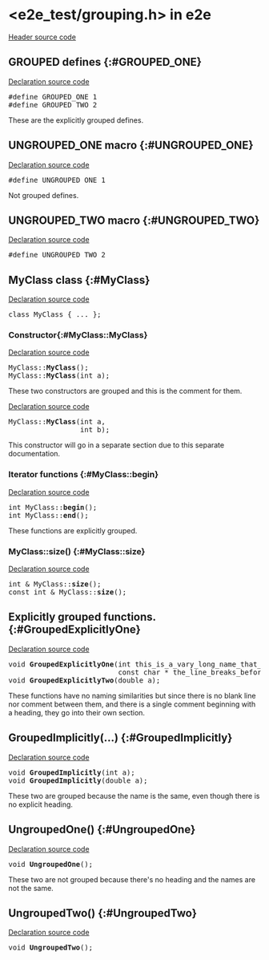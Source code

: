 # \<e2e_test/grouping.h\> in e2e

[Header source code](https://fuchsia.googlesource.com/fuchsia/+/refs/heads/main/tools/cppdocgen/e2e_test/grouping.h)

## GROUPED defines {:#GROUPED_ONE}

[Declaration source code](https://fuchsia.googlesource.com/fuchsia/+/refs/heads/main/tools/cppdocgen/e2e_test/grouping.h#31)

<pre class="devsite-disable-click-to-copy">
<span class="kwd">#define</span> <span class="lit">GROUPED_ONE</span> 1
<span class="kwd">#define</span> <span class="lit">GROUPED_TWO</span> 2
</pre>


These are the explicitly grouped defines.

## UNGROUPED_ONE macro {:#UNGROUPED_ONE}

[Declaration source code](https://fuchsia.googlesource.com/fuchsia/+/refs/heads/main/tools/cppdocgen/e2e_test/grouping.h#13)

<pre class="devsite-disable-click-to-copy">
<span class="kwd">#define</span> <span class="lit">UNGROUPED_ONE</span> 1
</pre>

Not grouped defines.

## UNGROUPED_TWO macro {:#UNGROUPED_TWO}

[Declaration source code](https://fuchsia.googlesource.com/fuchsia/+/refs/heads/main/tools/cppdocgen/e2e_test/grouping.h#14)

<pre class="devsite-disable-click-to-copy">
<span class="kwd">#define</span> <span class="lit">UNGROUPED_TWO</span> 2
</pre>


## MyClass class {:#MyClass}

[Declaration source code](https://fuchsia.googlesource.com/fuchsia/+/refs/heads/main/tools/cppdocgen/e2e_test/grouping.h#34)

<pre class="devsite-disable-click-to-copy">
<span class="kwd">class</span> <span class="typ">MyClass</span> { <span class="com">...</span> };
</pre>

### Constructor{:#MyClass::MyClass}

[Declaration source code](https://fuchsia.googlesource.com/fuchsia/+/refs/heads/main/tools/cppdocgen/e2e_test/grouping.h#37)

<pre class="devsite-disable-click-to-copy">
MyClass::<b>MyClass</b>();
MyClass::<b>MyClass</b>(<span class="typ">int</span> a);
</pre>

These two constructors are grouped and this is the comment for them.


[Declaration source code](https://fuchsia.googlesource.com/fuchsia/+/refs/heads/main/tools/cppdocgen/e2e_test/grouping.h#40)

<pre class="devsite-disable-click-to-copy">
MyClass::<b>MyClass</b>(<span class="typ">int</span> a,
                 <span class="typ">int</span> b);
</pre>

This constructor will go in a separate section due to this separate documentation.


### Iterator functions {:#MyClass::begin}

[Declaration source code](https://fuchsia.googlesource.com/fuchsia/+/refs/heads/main/tools/cppdocgen/e2e_test/grouping.h#48)

<pre class="devsite-disable-click-to-copy">
<span class="typ">int</span> MyClass::<b>begin</b>();
<span class="typ">int</span> MyClass::<b>end</b>();
</pre>


These functions are explicitly grouped.


### MyClass::size() {:#MyClass::size}

[Declaration source code](https://fuchsia.googlesource.com/fuchsia/+/refs/heads/main/tools/cppdocgen/e2e_test/grouping.h#42)

<pre class="devsite-disable-click-to-copy">
<span class="typ">int &amp;</span> MyClass::<b>size</b>();
<span class="typ">const int &amp;</span> MyClass::<b>size</b>();
</pre>


## Explicitly grouped functions. {:#GroupedExplicitlyOne}

[Declaration source code](https://fuchsia.googlesource.com/fuchsia/+/refs/heads/main/tools/cppdocgen/e2e_test/grouping.h#24)

<pre class="devsite-disable-click-to-copy">
<span class="typ">void</span> <b>GroupedExplicitlyOne</b>(<span class="typ">int</span> this_is_a_vary_long_name_that_forces_the_next_line_break,
                          <span class="typ">const char *</span> the_line_breaks_before_here);
<span class="typ">void</span> <b>GroupedExplicitlyTwo</b>(<span class="typ">double</span> a);
</pre>


These functions have no naming similarities but since there is no blank line nor comment between
them, and there is a single comment beginning with a heading, they go into their own section.


## GroupedImplicitly(…) {:#GroupedImplicitly}

[Declaration source code](https://fuchsia.googlesource.com/fuchsia/+/refs/heads/main/tools/cppdocgen/e2e_test/grouping.h#17)

<pre class="devsite-disable-click-to-copy">
<span class="typ">void</span> <b>GroupedImplicitly</b>(<span class="typ">int</span> a);
<span class="typ">void</span> <b>GroupedImplicitly</b>(<span class="typ">double</span> a);
</pre>

These two are grouped because the name is the same, even though there is no explicit heading.


## UngroupedOne() {:#UngroupedOne}

[Declaration source code](https://fuchsia.googlesource.com/fuchsia/+/refs/heads/main/tools/cppdocgen/e2e_test/grouping.h#9)

<pre class="devsite-disable-click-to-copy">
<span class="typ">void</span> <b>UngroupedOne</b>();
</pre>

These two are not grouped because there's no heading and the names are not the same.


## UngroupedTwo() {:#UngroupedTwo}

[Declaration source code](https://fuchsia.googlesource.com/fuchsia/+/refs/heads/main/tools/cppdocgen/e2e_test/grouping.h#10)

<pre class="devsite-disable-click-to-copy">
<span class="typ">void</span> <b>UngroupedTwo</b>();
</pre>


